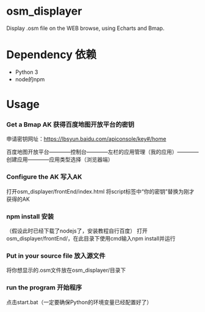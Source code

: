 # osm_displayer
Display .osm file on the WEB browse, using Echarts and Bmap.

# Dependency 依赖
- Python 3
- node的npm

# Usage

### Get a Bmap AK 获得百度地图开放平台的密钥

申请密钥网址：https://lbsyun.baidu.com/apiconsole/key#/home

百度地图开放平台————控制台————左栏的应用管理（我的应用）————创建应用————应用类型选择（浏览器端）

### Configure the AK 写入AK

打开osm_displayer/frontEnd/index.html
将script标签中“你的密钥”替换为刚才获得的AK


### npm install 安装
（假设此时已经下载了nodejs了，安装教程自行百度）
打开osm_displayer/frontEnd/，在此目录下使用cmd输入npm install并运行

### Put in your source file 放入源文件
将你想显示的.osm文件放在osm_displayer/目录下

### run the program 开始程序
点击start.bat（一定要确保Python的环境变量已经配置好了）


